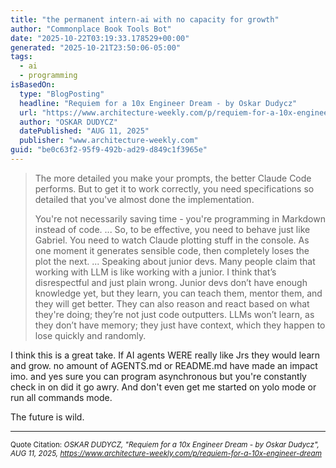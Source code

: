 ```yaml
---
title: "the permanent intern-ai with no capacity for growth"
author: "Commonplace Book Tools Bot"
date: "2025-10-22T03:19:33.178529+00:00"
generated: "2025-10-21T23:50:06-05:00"
tags:
  - ai
  - programming
isBasedOn:
  type: "BlogPosting"
  headline: "Requiem for a 10x Engineer Dream - by Oskar Dudycz"
  url: "https://www.architecture-weekly.com/p/requiem-for-a-10x-engineer-dream"
  author: "OSKAR DUDYCZ"
  datePublished: "AUG 11, 2025"
  publisher: "www.architecture-weekly.com"
guid: "be0c63f2-95f9-492b-ad29-d849c1f3965e"
---
```


> The more detailed you make your prompts, the better Claude Code performs. But to get it to work correctly, you need specifications so detailed that you've almost done the implementation.
> 
> You're not necessarily saving time - you're programming in Markdown instead of code.
> ...
> So, to be effective, you need to behave just like Gabriel. You need to watch Claude plotting stuff in the console. As one moment it generates sensible code, then completely loses the plot the next.
> ...
> Speaking about junior devs. Many people claim that working with LLM is like working with a junior. I think that’s disrespectful and just plain wrong. Junior devs don’t have enough knowledge yet, but they learn, you can teach them, mentor them, and they will get better. They can also reason and react based on what they're doing; they’re not just code outputters. LLMs won’t learn, as they don’t have memory; they just have context, which they happen to lose quickly and randomly.

I think this is a great take. If AI agents WERE really like Jrs they would learn and grow. no amount of AGENTS.md or README.md have made an impact imo. and yes sure you can program asynchronous but you're constantly check in on did it go awry. And don't even get me started on yolo mode or run all commands mode.

The future is wild.

---

<sub>Quote Citation: <cite>OSKAR DUDYCZ, "Requiem for a 10x Engineer Dream - by Oskar Dudycz", AUG 11, 2025, <a href="https://www.architecture-weekly.com/p/requiem-for-a-10x-engineer-dream">https://www.architecture-weekly.com/p/requiem-for-a-10x-engineer-dream</a></cite></sub>
